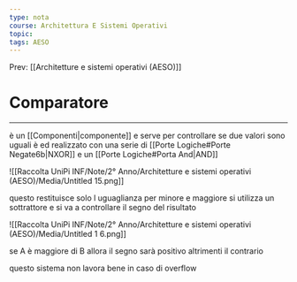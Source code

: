 ```yaml
---
type: nota
course: Architettura E Sistemi Operativi
topic: 
tags: AESO
---
```


Prev: [[Architetture e sistemi operativi (AESO)]]

# Comparatore
---
è un [[Componenti|componente]] e serve per controllare se due valori sono uguali è ed realizzato con una serie di [[Porte Logiche#Porte Negate6b|NXOR]] e un [[Porte Logiche#Porta And|AND]]

![[Raccolta UniPi INF/Note/2° Anno/Architetture e sistemi operativi (AESO)/Media/Untitled 15.png]]

questo restituisce solo l uguaglianza per minore e maggiore si utilizza un sottrattore e si va a controllare il segno del risultato

![[Raccolta UniPi INF/Note/2° Anno/Architetture e sistemi operativi (AESO)/Media/Untitled 1 6.png]]

se A è maggiore di B allora il segno sarà positivo altrimenti il contrario

questo sistema non lavora bene in caso di overflow
